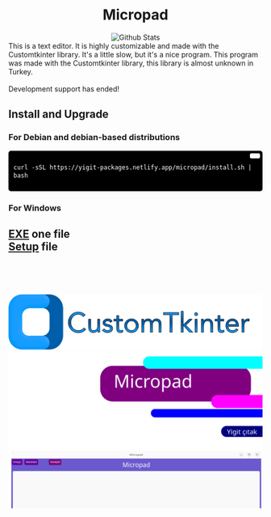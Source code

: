 
<div align="center">
  
  # Micropad
  
  <a>
    <img src="https://github.com/SabanGnc/SabanGnc/assets/139702707/cc75e47a-eda0-498f-bc38-1a9a3e6ea37c" alt="Github Stats" width="1200">
  </a>
<br>
</div>
This is a text editor. It is highly customizable and made with the Customtkinter library. It's a little slow, but it's a nice program. This program was made with the Customtkinter library, this library is almost unknown in Turkey.
<br>
<br>
Development support has ended!

## Install and Upgrade
### For Debian and debian-based distributions
<div style="background-color:#000; color:#fff; padding:10px; border-radius:5px; position:relative;">
  <button style="position:absolute; top:5px; right:5px; background-color:#fff; border:none; color:#000; padding:5px 10px; border-radius:3px;" onclick="navigator.clipboard.writeText('curl -sSL https://yigit-packages.netlify.app/micropad/install.sh | bash')"></button>
  <pre><code>curl -sSL https://yigit-packages.netlify.app/micropad/install.sh | bash</code></pre>
</div>

### For Windows
<h2>
<a href="https://github.com/YigitC7/Micropad/releases/download/1.1/Micropad.exe">EXE</a> one file
<br>
<a href="https://github.com/YigitC7/Micropad/releases/download/1.1/Micropad-setup64.exe">Setup</a> file
</h2>
<br>
<br>
<br>

[![CTk](img/ctk.png)](https://customtkinter.tomschimansky.com/)
<br>
![kapak](img/kapak.png)

